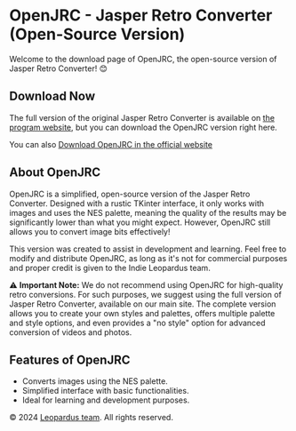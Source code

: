 # OpenJRC - Jasper Retro Converter (Open-Source Version)

Welcome to the download page of OpenJRC, the open-source version of Jasper Retro Converter! 😊

## Download Now
The full version of the original Jasper Retro Converter is available on [the program website](https://jasper.rf.gd/), but you can download the OpenJRC version right here. 

You can also [Download OpenJRC in the official website](https://jasper.leopardusteam.com/openjrc)

## About OpenJRC

OpenJRC is a simplified, open-source version of the Jasper Retro Converter. Designed with a rustic TKinter interface, it only works with images and uses the NES palette, meaning the quality of the results may be significantly lower than what you might expect. However, OpenJRC still allows you to convert image bits effectively!

This version was created to assist in development and learning. Feel free to modify and distribute OpenJRC, as long as it's not for commercial purposes and proper credit is given to the Indie Leopardus team.

⚠️ **Important Note:** We do not recommend using OpenJRC for high-quality retro conversions. For such purposes, we suggest using the full version of Jasper Retro Converter, available on our main site. The complete version allows you to create your own styles and palettes, offers multiple palette and style options, and even provides a "no style" option for advanced conversion of videos and photos.

## Features of OpenJRC

- Converts images using the NES palette.
- Simplified interface with basic functionalities.
- Ideal for learning and development purposes.

© 2024 [Leopardus team](https://leopardusteam.com). All rights reserved.
